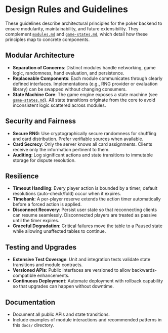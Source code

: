# Design Rules and Guidelines

These guidelines describe architectural principles for the poker backend to
ensure modularity, maintainability, and future extensibility. They complement
[`modules.md`](./modules.md) and [`game-states.md`](./game-states.md), which
detail how these principles map to concrete components.

## Modular Architecture

- **Separation of Concerns**: Distinct modules handle networking, game logic, randomness, hand evaluation, and persistence.
- **Replaceable Components**: Each module communicates through clearly defined interfaces. Implementations (e.g., RNG provider or evaluation library) can be swapped without changing consumers.
- **State Machine Core**: The game engine exposes a state machine (see
  [`game-states.md`](./game-states.md)). All state transitions originate from
  the core to avoid inconsistent logic scattered across modules.

## Security and Fairness

- **Secure RNG**: Use cryptographically secure randomness for shuffling and card distribution. Prefer verifiable sources when available.
- **Card Secrecy**: Only the server knows all card assignments. Clients receive only the information pertinent to them.
- **Auditing**: Log significant actions and state transitions to immutable storage for dispute resolution.

## Resilience

- **Timeout Handling**: Every player action is bounded by a timer; default resolutions (auto-check/fold) occur when it expires.
- **Timebank**: A per-player reserve extends the action timer automatically before a forced action is applied.
- **Disconnect Recovery**: Persist user state so that reconnecting clients can resume seamlessly. Disconnected players are treated as passive until the timer expires.
- **Graceful Degradation**: Critical failures move the table to a Paused state while allowing unaffected tables to continue.

## Testing and Upgrades

- **Extensive Test Coverage**: Unit and integration tests validate state transitions and module contracts.
- **Versioned APIs**: Public interfaces are versioned to allow backwards-compatible enhancements.
- **Continuous Deployment**: Automate deployment with rollback capability so that upgrades can happen without downtime.

## Documentation

- Document all public APIs and state transitions.
- Include examples of module interactions and recommended patterns in this `docs/` directory.


